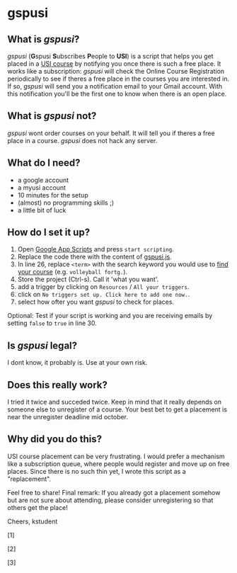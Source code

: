 # gspusi

## What is *gspusi*?

*gspusi* (**G**spusi **S**ubscribes **P**eople to **USI**) is a script that helps you get placed in a [USI course](https://sportinstitut.uni-graz.at/de/usi-kurssuche) by notifying you once there is such a free place. It works like a subscription: *gspusi* will check the Online Course Registration periodically to see if theres a free place in the courses you are interested in. If so, *gspusi* will send you a notification email to your Gmail account. With this notification you'll be the first one to know when there is an open place.

## What is *gspusi* not? 

*gspusi* wont order courses on your behalf. It will tell you if theres a free place in a course. *gspusi* does not hack any server.

## What do I need?

- a google account
- a myusi account
- 10 minutes for the setup
- (almost) no programming skills ;)
- a little bit of luck

## How do I set it up?

1. Open [Google App Scripts](https://www.google.com/script/start) and press `start scripting`.
2. Replace the code there with the content of [gspusi.js](https://raw.githubusercontent.com/kstudent/gspusi/master/gspusi.js).
3. In line 26, replace `<term>` with the search keyword you would use to [find your course](https://usionline.uni-graz.at/usiweb/myusi.kurse?suche_in=go&sem_id_in=2016W&sp_id_in=&kursbez_in=volleyball+fortg.&kursleiter_in=&kursnr_in=&wt_in=&uhrzeit_von_in=&uhrzeit_bis_in=&suche_kursstaette_id_in=)  (e.g. `volleyball fortg.`).
4. Store the project (Ctrl-s). Call it 'what you want'.
5. add a trigger by clicking on `Resources` / `All your triggers`. 
6. click on `No triggers set up. Click here to add one now.`.
7. select how ofter you want *gspusi* to check for places.

Optional: Test if your script is working and you are receiving emails by setting `false` to `true` in line 30.  

## Is *gspusi* legal?

I dont know, it probably is. Use at your own risk.

## Does this really work?

I tried it twice and succeded twice. Keep in mind that it really depends on someone else to unregister of a course. Your best bet to get a placement is near the unregister deadline mid october.

## Why did you do this?

USI course placement can be very frustrating. I would prefer a mechanism like a subscription queue, where people would register and move up on free places. Since there is no such thin yet, I wrote this script as a "replacement". 

Feel free to share! Final remark: If you already got a placement somehow but are not sure about attending, please consider unregistering so that others get the place! 

Cheers, kstudent

[1] 

[2] 

[3] 
